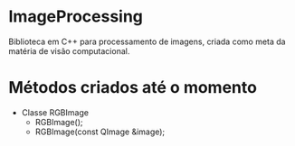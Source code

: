 # ImageProcessing
Biblioteca em C++ para processamento de imagens, criada como meta da matéria de visão computacional.

# Métodos criados até o momento
* Classe RGBImage
  * RGBImage();
  * RGBImage(const QImage &image);
